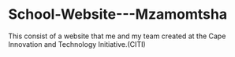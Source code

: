# School-Website---Mzamomtsha
This consist of a website that me and my team created at the Cape Innovation and Technology Initiative.(CITI)
